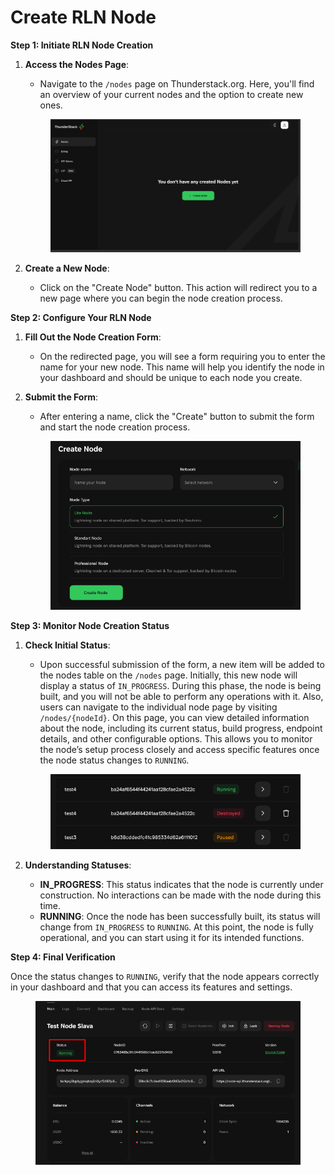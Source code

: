 # Create RLN Node

**Step 1: Initiate RLN Node Creation**

1.  **Access the Nodes Page**:

    * Navigate to the `/nodes` page on Thunderstack.org. Here, you'll find an overview of your current nodes and the option to create new ones.

    <figure><img src="../../../.gitbook/assets/image.png" alt=""><figcaption></figcaption></figure>
2. **Create a New Node**:
   * Click on the "Create Node" button. This action will redirect you to a new page where you can begin the node creation process.

**Step 2: Configure Your RLN Node**

1. **Fill Out the Node Creation Form**:
   * On the redirected page, you will see a form requiring you to enter the name for your new node. This name will help you identify the node in your dashboard and should be unique to each node you create.
2.  **Submit the Form**:

    * After entering a name, click the "Create" button to submit the form and start the node creation process.

    <figure><img src="../../../.gitbook/assets/image (1).png" alt=""><figcaption></figcaption></figure>

**Step 3: Monitor Node Creation Status**

1.  **Check Initial Status**:

    * Upon successful submission of the form, a new item will be added to the nodes table on the `/nodes` page. Initially, this new node will display a status of `IN_PROGRESS`. During this phase, the node is being built, and you will not be able to perform any operations with it.  Also, users can navigate to the individual node page by visiting `/nodes/{nodeId}`. On this page, you can view detailed information about the node, including its current status, build progress, endpoint details, and other configurable options. This allows you to monitor the node’s setup process closely and access specific features once the node status changes to `RUNNING`.

    <figure><img src="../../../.gitbook/assets/image (2).png" alt=""><figcaption></figcaption></figure>
2. **Understanding Statuses**:
   * **IN\_PROGRESS**: This status indicates that the node is currently under construction. No interactions can be made with the node during this time.
   * **RUNNING**: Once the node has been successfully built, its status will change from `IN_PROGRESS` to `RUNNING`. At this point, the node is fully operational, and you can start using it for its intended functions.

**Step 4: Final Verification**

Once the status changes to `RUNNING`, verify that the node appears correctly in your dashboard and that you can access its features and settings.

<figure><img src="../../../.gitbook/assets/image (3).png" alt=""><figcaption></figcaption></figure>

